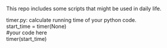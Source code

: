 This repo includes some scripts that might be used in daily life.


timer.py:
calculate running time of your python code.
  <br/>start_time = timer(None)
  <br/>#your code here
  <br/>timer(start_time)<br>

